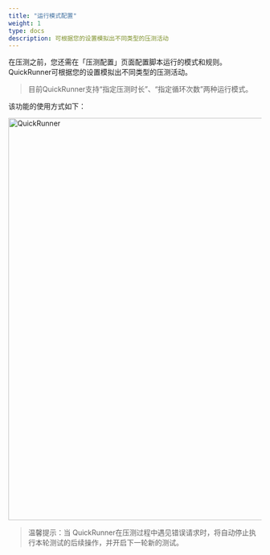 ```yaml
---
title: "运行模式配置"
weight: 1
type: docs
description: 可根据您的设置模拟出不同类型的压测活动
---
```

在压测之前，您还需在「压测配置」页面配置脚本运行的模式和规则。QuickRunner可根据您的设置模拟出不同类型的压测活动。

>目前QuickRunner支持“指定压测时长”、“指定循环次数”两种运行模式。

该功能的使用方式如下：


<img src="/image/QuickRunner/direction/configuration1.png" alt="QuickRunner" width="800">

>温馨提示：当 QuickRunner在压测过程中遇见错误请求时，将自动停止执行本轮测试的后续操作，并开启下一轮新的测试。
